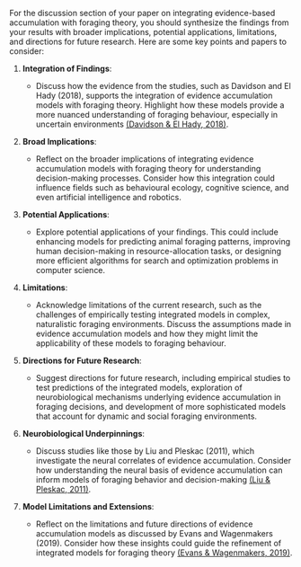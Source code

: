 For the discussion section of your paper on integrating evidence-based accumulation with foraging theory, you should synthesize the findings from your results with broader implications, potential applications, limitations, and directions for future research. Here are some key points and papers to consider:

1. **Integration of Findings**:
    
    - Discuss how the evidence from the studies, such as Davidson and El Hady (2018), supports the integration of evidence accumulation models with foraging theory. Highlight how these models provide a more nuanced understanding of foraging behaviour, especially in uncertain environments [(Davidson & El Hady, 2018)](https://consensus.app/papers/foraging-evidence-accumulation-process-davidson/80bc8573db245df38be27b3db1fb5773/?utm_source=chatgpt).

2. **Broad Implications**:
    
    - Reflect on the broader implications of integrating evidence accumulation models with foraging theory for understanding decision-making processes. Consider how this integration could influence fields such as behavioural ecology, cognitive science, and even artificial intelligence and robotics.

3. **Potential Applications**:
    
    - Explore potential applications of your findings. This could include enhancing models for predicting animal foraging patterns, improving human decision-making in resource-allocation tasks, or designing more efficient algorithms for search and optimization problems in computer science.

4. **Limitations**:
    
    - Acknowledge limitations of the current research, such as the challenges of empirically testing integrated models in complex, naturalistic foraging environments. Discuss the assumptions made in evidence accumulation models and how they might limit the applicability of these models to foraging behaviour.

5. **Directions for Future Research**:
    
    - Suggest directions for future research, including empirical studies to test predictions of the integrated models, exploration of neurobiological mechanisms underlying evidence accumulation in foraging decisions, and development of more sophisticated models that account for dynamic and social foraging environments.
6. **Neurobiological Underpinnings**:
    
    - Discuss studies like those by Liu and Pleskac (2011), which investigate the neural correlates of evidence accumulation. Consider how understanding the neural basis of evidence accumulation can inform models of foraging behavior and decision-making [(Liu & Pleskac, 2011)](https://consensus.app/papers/correlates-evidence-accumulation-decision-task-liu/4bc9516508b750b2a9b2251ba9e9b433/?utm_source=chatgpt).
7. **Model Limitations and Extensions**:
    
    - Reflect on the limitations and future directions of evidence accumulation models as discussed by Evans and Wagenmakers (2019). Consider how these insights could guide the refinement of integrated models for foraging theory [(Evans & Wagenmakers, 2019)](https://consensus.app/papers/evidence-accumulation-models-current-limitations-future-evans/b365f3e266a054c8a0ffc947cdf67a50/?utm_source=chatgpt).